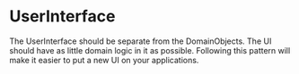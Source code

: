 # UserInterface
The UserInterface should be separate from the DomainObjects. The UI should have as little domain logic in it as possible. Following this pattern will make it easier to put a new UI on your applications.